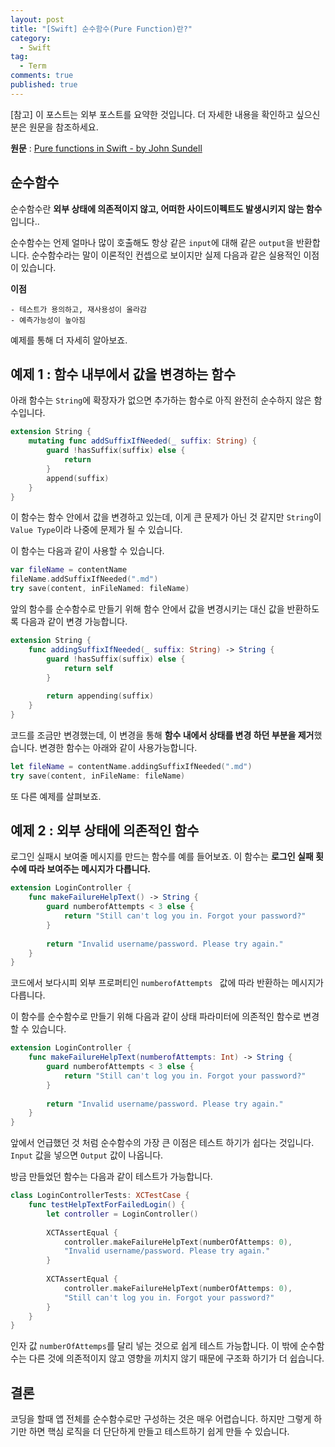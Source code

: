 ```yaml
---
layout: post
title: "[Swift] 순수함수(Pure Function)란?"
category:
  - Swift
tag:
  - Term
comments: true
published: true
---
```


[참고]
이 포스트는 외부 포스트를 요약한 것입니다. 더 자세한 내용을 확인하고 싶으신 분은 원문을 참조하세요.

**원문** : [Pure functions in Swift - by John Sundell](https://www.swiftbysundell.com/posts/pure-functions-in-swift)

## 순수함수
순수함수란 **외부 상태에 의존적이지 않고, 어떠한 사이드이펙트도 발생시키지 않는 함수**입니다.. 

순수함수는 언제 얼마나 많이 호출해도 항상 같은 `input`에 대해 같은 `output`을 반환합니다. 순수함수라는 말이 이론적인 컨셉으로 보이지만 실제 다음과 같은 실용적인 이점이 있습니다.

**이점**

	- 테스트가 용의하고, 재사용성이 올라감
	- 예측가능성이 높아짐

예제를 통해 더 자세히 알아보죠.

## 예제 1 : 함수 내부에서 값을 변경하는 함수
아래 함수는 `String`에 확장자가 없으면 추가하는 함수로 아직 완전히 순수하지 않은 함수입니다.

```swift
extension String {
    mutating func addSuffixIfNeeded(_ suffix: String) {
        guard !hasSuffix(suffix) else {
            return
        }
        append(suffix)
    }
}
```

이 함수는 함수 안에서 값을 변경하고 있는데, 이게 큰 문제가 아닌 것 같지만 `String`이  `Value Type`이라 나중에 문제가 될 수 있습니다.

이 함수는 다음과 같이 사용할 수 있습니다.

```swift
var fileName = contentName
fileName.addSuffixIfNeeded(".md")
try save(content, inFileNamed: fileName)
```

앞의 함수를 순수함수로 만들기 위해 함수 안에서 값을 변경시키는 대신 값을 반환하도록 다음과 같이 변경 가능합니다.

```swift
extension String {
    func addingSuffixIfNeeded(_ suffix: String) -> String {
        guard !hasSuffix(suffix) else {
            return self
        }
        
        return appending(suffix)
    }
}
```

코드를 조금만 변경했는데, 이 변경을 통해 **함수 내에서 상태를 변경 하던 부분을 제거**했습니다. 변경한 함수는 아래와 같이 사용가능합니다.

```swift
let fileName = contentName.addingSuffixIfNeeded(".md")
try save(content, inFileName: fileName)
```

또 다른 예제를 살펴보죠.

## 예제 2 : 외부 상태에 의존적인 함수
로그인 실패시 보여줄 메시지를 만드는 함수를 예를 들어보죠. 이 함수는 **로그인 실패 횟수에 따라 보여주는 메시지가 다릅니다.**

```swift
extension LoginController {
    func makeFailureHelpText() -> String {
        guard numberofAttempts < 3 else {
            return "Still can't log you in. Forgot your password?"
        }
        
        return "Invalid username/password. Please try again."
    }
}
```

코드에서 보다시피 외부 프로퍼티인  `numberofAttempts ` 값에 따라 반환하는 메시지가 다릅니다. 

이 함수를 순수함수로 만들기 위해 다음과 같이 상태 파라미터에 의존적인 함수로 변경할 수 있습니다.

```swift
extension LoginController {
    func makeFailureHelpText(numberofAttempts: Int) -> String {
        guard numberofAttempts < 3 else {
            return "Still can't log you in. Forgot your password?"
        }
        
        return "Invalid username/password. Please try again."
    }
}
```

앞에서 언급했던 것 처럼 순수함수의 가장 큰 이점은 테스트 하기가 쉽다는 것입니다.
`Input` 값을 넣으면 `Output` 값이 나옵니다.

방금 만들었던 함수는 다음과 같이 테스트가 가능합니다.

```swift
class LoginControllerTests: XCTestCase {
    func testHelpTextForFailedLogin() {
        let controller = LoginController()
        
        XCTAssertEqual {
            controller.makeFailureHelpText(numberOfAttemps: 0), 
            "Invalid username/password. Please try again."
        }
        
        XCTAssertEqual {
            controller.makeFailureHelpText(numberOfAttemps: 0), 
            "Still can't log you in. Forgot your password?"
        }
    }
}
```
인자 값 `numberOfAttemps`를 달리 넣는 것으로 쉽게 테스트 가능합니다.
이 밖에 순수함수는 다른 것에 의존적이지 않고 영향을 끼치지 않기 때문에 구조화 하기가 더 쉽습니다.

## 결론
코딩을 할때 앱 전체를 순수함수로만 구성하는 것은 매우 어렵습니다. 하지만 그렇게 하기만 하면 핵심 로직을 더 단단하게 만들고 테스트하기 쉽게 만들 수 있습니다.
